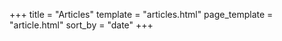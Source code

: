 +++
title         = "Articles"
template      = "articles.html"
page_template = "article.html"
sort_by       = "date"
+++
